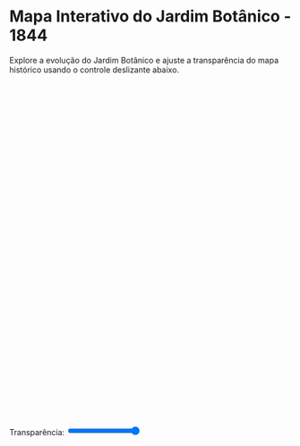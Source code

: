 # Mapa Interativo do Jardim Botânico - 1844  

Explore a evolução do Jardim Botânico e ajuste a transparência do mapa histórico usando o controle deslizante abaixo.

<div id="map" style="height: 600px; margin-bottom: 10px;"></div>

<label for="opacityRange">Transparência: </label>
<input type="range" id="opacityRange" min="0" max="1" step="0.1" value="1">

<!-- Adicionando as bibliotecas Leaflet.js -->
<link
  rel="stylesheet"
  href="https://unpkg.com/leaflet@1.7.1/dist/leaflet.css"
/>
<script src="https://unpkg.com/leaflet@1.7.1/dist/leaflet.js"></script>

<script>
  // Inicializando o mapa
  var map = L.map('map').setView([-22.9711, -43.2247], 13); // Coordenadas centrais

  // Adicionando o mapa base (OpenStreetMap)
  L.tileLayer('https://{s}.tile.openstreetmap.org/{z}/{x}/{y}.png', {
    maxZoom: 19,
  }).addTo(map);

  // Adicionando o mapa histórico de 1844 como camada
  var map1844 = L.imageOverlay(
    'https://raw.githubusercontent.com/nokiahg/media/main/1844_georeferenced.jpeg',
    [[-22.9314, -43.2706], [-23.0170, -43.1776]], // Coordenadas ajustadas
    { opacity: 1 } // Inicia com opacidade 100%
  );

  // Exibir a camada de 1844 no início
  map1844.addTo(map);

  // Controle de Transparência (Slider)
  var opacityRange = document.getElementById('opacityRange');
  opacityRange.addEventListener('input', function () {
    var opacity = parseFloat(this.value); // Converte para número
    map1844.setOpacity(opacity); // Altera a opacidade da camada
  });
</script>

